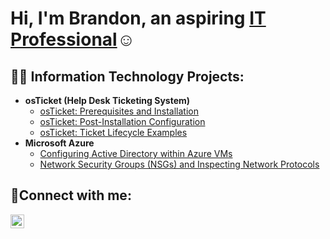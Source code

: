 <h1>Hi, I'm Brandon, an aspiring <a href="https://linkedin.com/in/brandon-patman-4049032a1">IT Professional</a>☺</h1>

<h2>👨‍💻 Information Technology Projects:</h2>

- <b>osTicket (Help Desk Ticketing System)</b>
  - [osTicket: Prerequisites and Installation](https://github.com/bpatman/osticket-prereqs)
  - [osTicket: Post-Installation Configuration](https://github.com/bpatman/post-install-config)
  - [osTicket: Ticket Lifecycle Examples](https://github.com/bpatman/ticket-lifecycle)
- <b>Microsoft Azure</b>
  - [Configuring Active Directory within Azure VMs](https://github.com/bpatman/configure-ad)
  - [Network Security Groups (NSGs) and Inspecting Network Protocols](https://github.com/bpatman/azure-network-protocols)

<h2>🤳Connect with me:</h2>

[<img align="left" alt="Josh | LinkedIn" width="22px" src="https://cdn.jsdelivr.net/npm/simple-icons@v3/icons/linkedin.svg" />][linkedin]


[linkedin]: https://linkedin.com/in/brandon-patman-4049032a1
<!--
**bpatman/bpatman** is a ✨ _special_ ✨ repository because its `README.md` (this file) appears on your GitHub profile.

Here are some ideas to get you started:

- 🔭 I’m currently working on ...
- 🌱 I’m currently learning ...
- 👯 I’m looking to collaborate on ...
- 🤔 I’m looking for help with ...
- 💬 Ask me about ...
- 📫 How to reach me: ...
- 😄 Pronouns: ...
- ⚡ Fun fact: ...
-->
